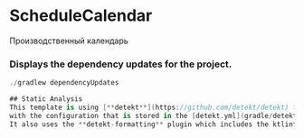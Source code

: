 # ScheduleCalendar
Производственный календарь

### Displays the dependency updates for the project.
```kotlin
./gradlew dependencyUpdates

## Static Analysis
This template is using [**detekt**](https://github.com/detekt/detekt) to analyze the source code, 
with the configuration that is stored in the [detekt.yml](gradle/detekt/detekt.yml) file (the file has been generated with the `detektGenerateConfig` task). 
It also uses the **detekt-formatting** plugin which includes the ktlint rules (see https://detekt.dev/docs/rules/formatting/).
